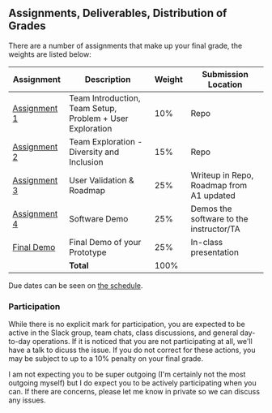 Assignments, Deliverables, Distribution of Grades
---

There are a number of assignments that make up your final grade, the weights are listed below:

| Assignment | Description | Weight | Submission Location |
| --- | --- | --- | --- |
| [Assignment 1](./a1.md) | Team Introduction, Team Setup, Problem + User Exploration | 10% | Repo |
| [Assignment 2](./a2.md) | Team Exploration - Diversity and Inclusion | 15% | Repo |
| [Assignment 3](./a3.md) | User Validation & Roadmap | 25% | Writeup in Repo, Roadmap from A1 updated |
| [Assignment 4](./a4.md) | Software Demo | 25% | Demos the software to the instructor/TA |
| [Final Demo](./final_demo.md) | Final Demo of your Prototype | 25% | In-class presentation |
| | **Total** | 100% | |

Due dates can be seen on [the schedule](,,/schedule.md).

### Participation

While there is no explicit mark for participation, you are expected to be active in the Slack group, team chats, class discussions, and general day-to-day operations. If it is noticed that you are not participating at all, we'll have a talk to dicuss the issue. If you do not correct for these actions, you may be subject to up to a 10% penalty on your final grade.

I am not expecting you to be super outgoing (I'm certainly not the most outgoing myself) but I do expect you to be actively participating when you can. If there are concerns, please let me know in private so we can discuss any issues.

